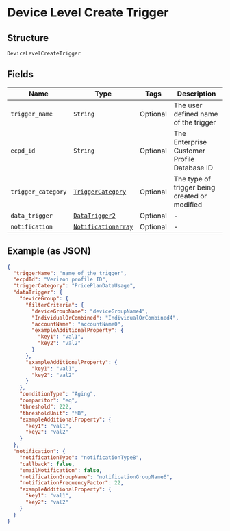 
# Device Level Create Trigger

## Structure

`DeviceLevelCreateTrigger`

## Fields

| Name | Type | Tags | Description |
|  --- | --- | --- | --- |
| `trigger_name` | `String` | Optional | The user defined name of the trigger |
| `ecpd_id` | `String` | Optional | The Enterprise Customer Profile Database ID |
| `trigger_category` | [`TriggerCategory`](../../doc/models/trigger-category.md) | Optional | The type of trigger being created or modified |
| `data_trigger` | [`DataTrigger2`](../../doc/models/data-trigger-2.md) | Optional | - |
| `notification` | [`Notificationarray`](../../doc/models/notificationarray.md) | Optional | - |

## Example (as JSON)

```json
{
  "triggerName": "name of the trigger",
  "ecpdId": "Verizon profile ID",
  "triggerCategory": "PricePlanDataUsage",
  "dataTrigger": {
    "deviceGroup": {
      "filterCriteria": {
        "deviceGroupName": "deviceGroupName4",
        "IndividualOrCombined": "IndividualOrCombined4",
        "accountName": "accountName0",
        "exampleAdditionalProperty": {
          "key1": "val1",
          "key2": "val2"
        }
      },
      "exampleAdditionalProperty": {
        "key1": "val1",
        "key2": "val2"
      }
    },
    "conditionType": "Aging",
    "comparitor": "eq",
    "threshold": 222,
    "thresholdUnit": "MB",
    "exampleAdditionalProperty": {
      "key1": "val1",
      "key2": "val2"
    }
  },
  "notification": {
    "notificationType": "notificationType8",
    "callback": false,
    "emailNotification": false,
    "notificationGroupName": "notificationGroupName6",
    "notificationFrequencyFactor": 22,
    "exampleAdditionalProperty": {
      "key1": "val1",
      "key2": "val2"
    }
  }
}
```

